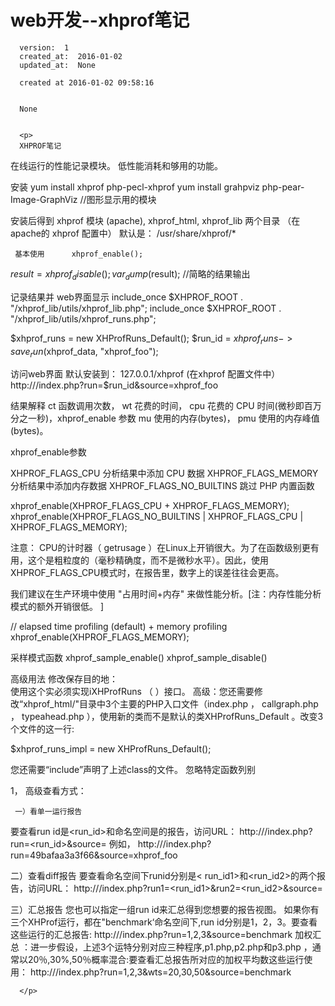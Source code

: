 
  # web开发--xhprof笔记

      version:  1
      created_at:  2016-01-02
      updated_at:  None

      created at 2016-01-02 09:58:16 


      None


      <p>
      XHPROF笔记
  在线运行的性能记录模块。 低性能消耗和够用的功能。
  
  安装    yum install xhprof php-pecl-xhprof
  yum install grahpviz php-pear-Image-GraphViz  //图形显示用的模块
  
  
  安装后得到      xhprof 模块 (apache), 
   xhprof_html, xhprof_lib 两个目录 （在apache的 xhprof 配置中）
   默认是：  /usr/share/xhprof/*
   
     基本使用      xhprof_enable();
   $result=xhprof_disable();
   var_dump($result);  //简略的结果输出
   
   
   记录结果并
web界面显示     include_once $XHPROF_ROOT . "/xhprof_lib/utils/xhprof_lib.php";
   include_once $XHPROF_ROOT . "/xhprof_lib/utils/xhprof_runs.php";
	
   $xhprof_runs = new XHProfRuns_Default();
   $run_id = $xhprof_runs->save_run($xhprof_data, "xhprof_foo");
   
   
   
   访问web界面
    默认安装到： 127.0.0.1/xhprof (在xhprof 配置文件中）
http://<xhprof-ui-address >/index.php?run=$run_id&source=xhprof_foo


  结果解释
    ct 函数调用次数，
wt 花费的时间，
cpu 花费的 CPU 时间(微秒即百万分之一秒)，xhprof_enable 参数
mu 使用的内存(bytes)，
pmu 使用的内存峰值(bytes)。


xhprof_enable参数

XHPROF_FLAGS_CPU 分析结果中添加 CPU 数据
XHPROF_FLAGS_MEMORY 分析结果中添加内存数据
XHPROF_FLAGS_NO_BUILTINS 跳过 PHP 内置函数

xhprof_enable(XHPROF_FLAGS_CPU + XHPROF_FLAGS_MEMORY);
xhprof_enable(XHPROF_FLAGS_NO_BUILTINS | XHPROF_FLAGS_CPU | XHPROF_FLAGS_MEMORY);


注意：
 CPU的计时器（ getrusage ）在Linux上开销很大。为了在函数级别更有用，这个是粗粒度的（毫秒精确度，而不是微秒水平）。因此，使用XHPROF_FLAGS_CPU模式时，在报告里，数字上的误差往往会更高。

我们建议在生产环境中使用 "占用时间+内存" 来做性能分析。[注：内存性能分析模式的额外开销很低。 ]


// elapsed time profiling (default) + memory profiling
  xhprof_enable(XHPROF_FLAGS_MEMORY);
  
  
  
  采样模式函数
    xhprof_sample_enable()
 xhprof_sample_disable()
 
 
 
 
 高级用法
    修改保存目的地：  
    使用这个实必须实现iXHProfRuns （ ）接口。
高级：您还需要修改“xhprof_html/"目录中3个主要的PHP入口文件（index.php ， callgraph.php ， typeahead.php ），使用新的类而不是默认的类XHProfRuns_Default 。改变3个文件的这一行:

$xhprof_runs_impl = new XHProfRuns_Default();

您还需要“include”声明了上述class的文件。
  忽略特定函数列别



1， 高级查看方式：


     一）看单一运行报告

要查看run id是<run_id>和命名空间是<namespace>的报告，访问URL：
http://<xhprof-ui-address>/index.php?run=<run_id>&source=<namespace>
例如，
http://<xhprof-ui-address>/index.php?run=49bafaa3a3f66&source=xhprof_foo

二）查看diff报告
要查看命名空间<namespace>下runid分别是< run_id1>和<run_id2>的两个报告，访问URL：
http://<xhprof-ui-address>/index.php?run1=<run_id1>&run2=<run_id2>&source=<namespace>

三）汇总报告
您也可以指定一组run id来汇总得到您想要的报告视图。
如果你有三个XHProf运行，都在"benchmark‘命名空间下,run id分别是1，2，3。要查看这些运行的汇总报告:
http://<xhprof-ui-address>/index.php?run=1,2,3&source=benchmark
加权汇总 ：进一步假设，上述3个运特分别对应三种程序,p1.php,p2.php和p3.php ，通常以20％,30%,50％概率混合:要查看汇总报告所对应的加权平均数这些运行使用：
http://<xhprof-ui-address>/index.php?run=1,2,3&wts=20,30,50&source=benchmark 

      </p>

  